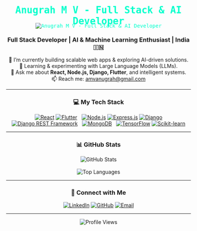 <!--
Hello Anugrah!

Upgraded GitHub Profile README.
-->

<!-- Banner Image -->
<p align="center">
<img src="https://placehold.co/1280x400/1e1e2e/ffffff?text=%20&font=monospace&bg=code" 
     alt="Anugrah M V - Full Stack & AI Developer" 
     style="border-radius:10px; background-image: url('https://i.ibb.co/fQ2SszP/code-bg.png'); background-size: cover; padding: 40px; color: #00ffcc; font-family: monospace;">
</p>

<p align="center" style="margin-top:-120px; font-size:26px; font-weight:bold; color:#00ffcc; font-family:monospace;">
Anugrah M V - Full Stack & AI Developer
</p>


<!-- Introduction -->

<h3 align="center">Full Stack Developer | AI & Machine Learning Enthusiast | India 🇮🇳</h3>

<p align="center">
🔭 I’m currently building scalable web apps & exploring AI-driven solutions.<br>
🌱 Learning & experimenting with Large Language Models (LLMs).<br>
💬 Ask me about <strong>React, Node.js, Django, Flutter</strong>, and intelligent systems.<br>
📫 Reach me: <a href="mailto:amvanugrah@gmail.com">amvanugrah@gmail.com</a>
</p>

---

<!-- Tech Stack -->
<h3 align="center">💻 My Tech Stack</h3>
<p align="center">
<a href="https://reactjs.org/" target="_blank" rel="noreferrer"><img src="https://img.shields.io/badge/React-20232A?style=for-the-badge&logo=react&logoColor=61DAFB" alt="React"></a>
<a href="https://flutter.dev" target="_blank" rel="noreferrer"><img src="https://img.shields.io/badge/Flutter-02569B?style=for-the-badge&logo=flutter&logoColor=white" alt="Flutter"></a>
&nbsp;
<a href="https://nodejs.org" target="_blank" rel="noreferrer"><img src="https://img.shields.io/badge/Node.js-339933?style=for-the-badge&logo=nodedotjs&logoColor=white" alt="Node.js"></a>
<a href="https://expressjs.com" target="_blank" rel="noreferrer"><img src="https://img.shields.io/badge/Express.js-000000?style=for-the-badge&logo=express&logoColor=white" alt="Express.js"></a>
<a href="https://www.djangoproject.com/" target="_blank" rel="noreferrer"><img src="https://img.shields.io/badge/Django-092E20?style=for-the-badge&logo=django&logoColor=white" alt="Django"></a>
<a href="https://www.django-rest-framework.org/" target="_blank" rel="noreferrer"><img src="https://img.shields.io/badge/Django%20REST-A30000?style=for-the-badge&logo=django&logoColor=white" alt="Django REST Framework"></a>
&nbsp;
<a href="https://www.mongodb.com/" target="_blank" rel="noreferrer"><img src="https://img.shields.io/badge/MongoDB-47A248?style=for-the-badge&logo=mongodb&logoColor=white" alt="MongoDB"></a>
&nbsp;
<a href="https://www.tensorflow.org" target="_blank" rel="noreferrer"><img src="https://img.shields.io/badge/TensorFlow-FF6F00?style=for-the-badge&logo=tensorflow&logoColor=white" alt="TensorFlow"></a>
<a href="https://scikit-learn.org/" target="_blank" rel="noreferrer"><img src="https://img.shields.io/badge/scikit_learn-F7931E?style=for-the-badge&logo=scikit-learn&logoColor=white" alt="Scikit-learn"></a>
</p>

---

<!-- GitHub Stats -->
<h3 align="center">📊 GitHub Stats</h3>
<p align="center">
<img align="center" src="https://github-readme-stats.vercel.app/api?username=Anugrxh&show_icons=true&count_private=true&theme=radical&hide_border=true" alt="GitHub Stats" />
<br><br>
<img align="center" src="https://github-readme-stats.vercel.app/api/top-langs?username=Anugrxh&layout=compact&theme=radical&hide_border=true" alt="Top Languages" />
</p>

---

<!-- Connect with Me -->
<h3 align="center">🤝 Connect with Me</h3>
<p align="center">
<a href="https://linkedin.com/in/anugrah-m-v-187203271/" target="_blank"><img src="https://img.shields.io/badge/LinkedIn-0077B5?style=for-the-badge&logo=linkedin&logoColor=white" alt="LinkedIn" /></a>
<a href="https://github.com/Anugrxh" target="_blank"><img src="https://img.shields.io/badge/GitHub-181717?style=for-the-badge&logo=github&logoColor=white" alt="GitHub" /></a>
<a href="mailto:amvanugrah@gmail.com" target="_blank"><img src="https://img.shields.io/badge/Email-D14836?style=for-the-badge&logo=gmail&logoColor=white" alt="Email" /></a>
</p>

---

<!-- Footer -->
<p align="center">
<img src="https://komarev.com/ghpvc/?username=Anugrxh&label=Profile%20Views&color=0e75b6&style=flat" alt="Profile Views" />
</p>


